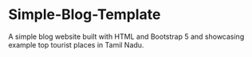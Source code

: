 # Simple-Blog-Template
A simple blog website built with HTML and Bootstrap 5 and showcasing example top tourist places in Tamil Nadu.
